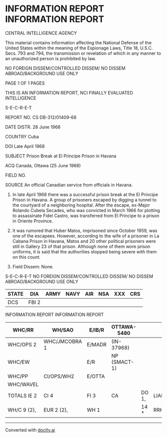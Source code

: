 # INFORMATION REPORT INFORMATION REPORT

CENTRAL INTELLIGENCE AGENCY

This material contains information affecting the National Defense of the United States within the meaning of the Espionage Laws, Title 18, U.S.C. Secs. 793 and 794, the transmission or revelation of which in any manner to an unauthorized person is prohibited by law.

NO FOREIGN DISSEM/CONTROLLED DISSEM/
NO DISSEM ABROAD/BACKGROUND USE ONLY

PAGE 1 OF 1 PAGES

THIS IS AN INFORMATION REPORT, NCI FINALLY EVALUATED INTELLIGENCE

S-E-C-R-E-T

REPORT NO. CS DB-312/01409-68

DATE DISTR. 28 June 1968

COUNTRY Cuba

DOI Late April 1968

SUBJECT Prison Break at El Principe Prison in Havana

ACQ Canada, Ottawa (25 June 1968)

FIELD NO.

SOURCE An official Canadian service from officials in Havana.

1. In late April 1968 there was a successful prison break at the El Principe Prison in Havana. A group of prisoners escaped by digging a tunnel to the courtyard of a neighboring hospital. After the escape, ex-Major Rolando Cubela Secades, who was convicted in March 1966 for plotting to assassinate Fidel Castro, was transferred from El Principe to a prison in Oriente Province.

2. It was rumored that Huber Matos, imprisoned since October 1959, was one of the escapees. However, according to the wife of a prisoner in La Cabana Prison in Havana, Matos and 20 other political prisoners were still in Gallery 23 of that prison. Although none of them wore prison uniforms, it is said that the authorities stopped being severe with them on this count.

3. Field Dissem: None.

S-E-C-R-E-T NO FOREIGN DISSEM/CONTROLLED DISSEM/
NO DISSEM ABROAD/BACKGROUND USE ONLY

| STATE | DIA   | ARMY | NAVY | AIR | NSA | XXX | CRS |
| ----- | ----- | ---- | ---- | --- | --- | --- | --- |
| DCS   | FBI 2 |      |      |     |     |     |     |

INFORMATION REPORT INFORMATION REPORT

| WHC/RR      | WH/SAO        | E/IB/R | OTTAWA-5480  |       |         |               |
| ----------- | ------------- | ------ | ------------ | ----- | ------- | ------------- |
| WHC/OPS 2   | WHC/JMCOBRA 1 | E/MADR | (IN-37968)   |       |         |               |
| WHC/EW      |               | E/R    | NP (SMACT-1) |       |         |               |
| WHC/PP      | CI/OPS/WH2    | E/OTTA |              |       |         |               |
| WHC/WAVEL   |               |        |              |       |         |               |
| TOTALS IE 2 | CI 4          | FI 3   | CA           | DO 1, | LIAISON | E/BC/C/B "RAQ |
| WH/C 9 (2), | EUR 2 (2),    | WH 1   |              | 14 *  | RRH     |               |


---
Converted with [doctly.ai](https://doctly.ai)